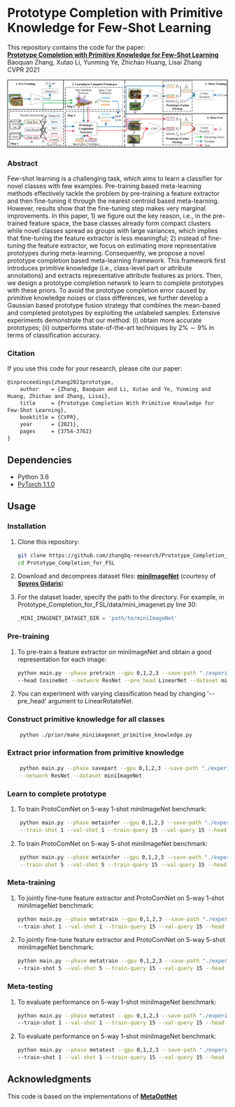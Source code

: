 # Prototype Completion with Primitive Knowledge for Few-Shot Learning
This repository contains the code for the paper:
<br>
[**Prototype Completion with Primitive Knowledge for Few-Shot Learning**](https://openaccess.thecvf.com/content/CVPR2021/papers/Zhang_Prototype_Completion_With_Primitive_Knowledge_for_Few-Shot_Learning_CVPR_2021_paper.pdf)
<br>
Baoquan Zhang, Xutao Li, Yunming Ye, Zhichao Huang, Lisai Zhang
<br>
CVPR 2021
<p align='center'>
  <img src='algorithm.png' width="800px">
</p>

### Abstract

Few-shot learning is a challenging task, which aims to learn a classifier for novel classes with few examples. Pre-training based meta-learning methods effectively tackle the problem by pre-training a feature extractor and then fine-tuning it through the nearest centroid based meta-learning. However, results show that the fine-tuning step makes very marginal improvements. In this paper, 1) we figure out the key reason, i.e., in the pre-trained feature space, the base classes already form compact clusters while novel classes spread as groups with large variances, which implies that fine-tuning the feature extractor is less meaningful; 2) instead of fine-tuning the feature extractor, we focus on estimating more representative prototypes during meta-learning. Consequently, we propose a novel prototype completion based meta-learning framework. This framework first introduces primitive knowledge (i.e., class-level part or attribute annotations) and extracts representative attribute features as priors. Then, we design a prototype completion network to learn to complete prototypes with these priors. To avoid the prototype completion error caused by primitive knowledge noises or class differences, we further develop a Gaussian based prototype fusion strategy that combines the mean-based and completed prototypes by exploiting the unlabeled samples. Extensive experiments demonstrate that our method: (i) obtain more accurate prototypes; (ii) outperforms state-of-the-art techniques by $2\% \sim 9\%$ in terms of classification accuracy.

### Citation

If you use this code for your research, please cite our paper:
```
@inproceedings{zhang2021prototype,
	author    = {Zhang, Baoquan and Li, Xutao and Ye, Yunming and Huang, Zhichao and Zhang, Lisai},
	title     = {Prototype Completion With Primitive Knowledge for Few-Shot Learning},
	booktitle = {CVPR},
	year      = {2021},
	pages     = {3754-3762}
}
```

## Dependencies
* Python 3.6
* [PyTorch 1.1.0](http://pytorch.org)

## Usage

### Installation

1. Clone this repository:
    ```bash
    git clone https://github.com/zhangbq-research/Prototype_Completion_for_FSL.git
    cd Prototype_Completion_for_FSL
    ```
2. Download and decompress dataset files: [**miniImageNet**](https://mega.nz/#!rx0wGQyS!96sFlAr6yyv-9QQPCm5OBFbOm4XSD0t-HlmGaT5GaiE) (courtesy of [**Spyros Gidaris**](https://github.com/gidariss/FewShotWithoutForgetting))

3. For the dataset loader, specify the path to the directory. For example, in Prototype_Completion_for_FSL/data/mini_imagenet.py line 30:
    ```python
    _MINI_IMAGENET_DATASET_DIR = 'path/to/miniImageNet'
    ```

### Pre-training
1. To pre-train a feature extractor on miniImageNet and obtain a good representation for each image:
    ```bash
    python main.py --phase pretrain --gpu 0,1,2,3 --save-path "./experiments/meta_part_resnet12_mini" \
    --head CosineNet --network ResNet --pre_head LinearNet --dataset miniImageNet
    ```
   
2. You can experiment with varying classification head by changing '--pre_head' argument to LinearRotateNet.

### Construct primitive knowledge for all classes
```bash
    python ./prior/make_miniimagenet_primitive_knowledge.py
```

### Extract prior information from primitive knowledge
```bash
    python main.py --phase savepart --gpu 0,1,2,3 --save-path "./experiments/meta_part_resnet12_mini" \
    --network ResNet --dataset miniImageNet
```

### Learn to complete prototype
1. To train ProtoComNet on 5-way 1-shot miniImageNet benchmark:
```bash
    python main.py --phase metainfer --gpu 0,1,2,3 --save-path "./experiments/meta_part_resnet12_mini" \
    --train-shot 1 --val-shot 1 --train-query 15 --val-query 15 --head FuseCosNet --network ResNet --dataset miniImageNet
```
2. To train ProtoComNet on 5-way 5-shot miniImageNet benchmark:
```bash
    python main.py --phase metainfer --gpu 0,1,2,3 --save-path "./experiments/meta_part_resnet12_mini" \
    --train-shot 5 --val-shot 5 --train-query 15 --val-query 15 --head FuseCosNet --network ResNet --dataset miniImageNet
```

### Meta-training
1. To jointly fine-tune feature extractor and ProtoComNet on 5-way 1-shot miniImageNet benchmark:
    ```bash
    python main.py --phase metatrain --gpu 0,1,2,3 --save-path "./experiments/meta_part_resnet12_mini" \
    --train-shot 1 --val-shot 1 --train-query 15 --val-query 15 --head FuseCosNet --network ResNet --dataset miniImageNet
    ```
2. To jointly fine-tune feature extractor and ProtoComNet on 5-way 5-shot miniImageNet benchmark:
    ```bash
    python main.py --phase metatrain --gpu 0,1,2,3 --save-path "./experiments/meta_part_resnet12_mini" \
    --train-shot 5 --val-shot 5 --train-query 15 --val-query 15 --head FuseCosNet --network ResNet --dataset miniImageNet
    ```    

### Meta-testing
1. To evaluate performance on 5-way 1-shot miniImageNet benchmark:
    ```bash
    python main.py --phase metatest --gpu 0,1,2,3 --save-path "./experiments/meta_part_resnet12_mini" \
    --train-shot 1 --val-shot 1 --train-query 15 --val-query 15 --head FuseCosNet --network ResNet --dataset miniImageNet
    ```
2. To evaluate performance on 5-way 1-shot miniImageNet benchmark:
    ```bash
    python main.py --phase metatest --gpu 0,1,2,3 --save-path "./experiments/meta_part_resnet12_mini" \
    --train-shot 1 --val-shot 1 --train-query 15 --val-query 15 --head FuseCosNet --network ResNet --dataset miniImageNet
    ```

## Acknowledgments

This code is based on the implementations of [**MetaOptNet**](https://github.com/kjunelee/MetaOptNet.git)
